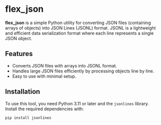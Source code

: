 # flex_json

**flex_json** is a simple Python utility for converting JSON files (containing arrays of objects) into JSON Lines (JSONL) format. 
JSONL is a lightweight and efficient data serialization format where each line represents a single JSON object.

## Features

- Converts JSON files with arrays into JSONL format.
- Handles large JSON files efficiently by processing objects line by line.
- Easy to use with minimal setup.

## Installation

To use this tool, you need Python 3.11 or later and the `jsonlines` library. Install the required dependencies with:

```bash
pip install jsonlines

